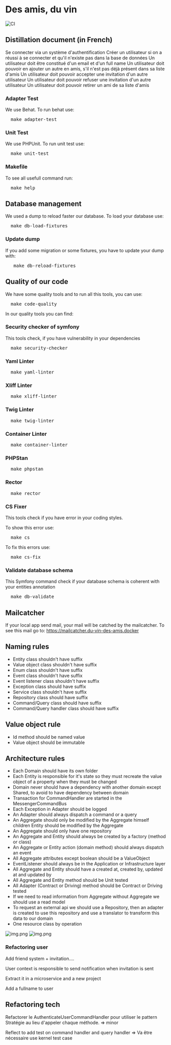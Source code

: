 # Des amis, du vin
![CI](https://github.com/tegbessou/skeleton/workflows/CI/badge.svg)
## Distillation document (in French)

Se connecter via un système d'authentification
Créer un utilisateur si on a réussi à se connecter et qu'il n'existe pas dans la base de données
Un utilisateur doit être constitué d'un email et d'un full name
Un utilisateur doit pouvoir en ajouter un autre en amis, s'il n'est pas déjà présent dans sa liste d'amis
Un utilisateur doit pouvoir accepter une invitation d'un autre utilisateur
Un utilisateur doit pouvoir refuser une invitation d'un autre utilisateur
Un utilisateur doit pouvoir retirer un ami de sa liste d'amis

### Adapter Test
We use Behat. To run behat use:
<pre>
  make adapter-test
</pre>

### Unit Test
We use PHPUnit. To run unit test use:
<pre>
  make unit-test
</pre>

### Makefile
To see all usefull command run:
<pre>
  make help
</pre>

## Database management
We used a dump to reload faster our database. To load your database use:
<pre>
  make db-load-fixtures
</pre>

### Update dump
If you add some migration or some fixtures, you have to update your dump with:
<pre>
   make db-reload-fixtures
</pre>

## Quality of our code
We have some quality tools and to run all this tools, you can use:
<pre>
  make code-quality
</pre>
In our quality tools you can find:

### Security checker of symfony
This tools check, if you have vulnerability in your dependencies
<pre>
  make security-checker
</pre>

### Yaml Linter
<pre>
  make yaml-linter
</pre>

### Xliff Linter
<pre>
  make xliff-linter
</pre>

### Twig Linter
<pre>
  make twig-linter
</pre>

### Container Linter
<pre>
  make container-linter
</pre>

### PHPStan
<pre>
  make phpstan
</pre>

### Rector
<pre>
  make rector
</pre>

### CS Fixer
This tools check if you have error in your coding styles.

To show this error use:
<pre>
  make cs
</pre>

To fix this errors use:
<pre>
  make cs-fix
</pre>

### Validate database schema
This Symfony command check if your database schema is coherent with your entities annotation
<pre>
  make db-validate
</pre>

## Mailcatcher
If your local app send mail, your mail will be catched by the mailcatcher.
To see this mail go to: https://mailcatcher.du-vin-des-amis.docker

## Naming rules
- Entity class shouldn't have suffix
- Value object class shouldn't have suffix
- Enum class shouldn't have suffix
- Event class shouldn't have suffix
- Event listener class shouldn't have suffix
- Exception class should have suffix
- Service class shouldn't have suffix
- Repository class should have suffix
- Command/Query class should have suffix
- Command/Query handler class should have suffix

## Value object rule
- Id method should be named value
- Value object should be immutable

## Architecture rules
- Each Domain should have its own folder
- Each Entity is responsible for it's state so they must recreate the value object of a property when they must be changed
- Domain never should have a dependency with another domain except Shared, to avoid to have dependency between domain
- Transaction for CommandHandler are started in the MessengerCommandBus
- Each Exception in Adapter should be logged
- An Adapter should always dispatch a command or a query
- An Aggregate should only be modified by the Aggregate himself children Entity should be modified by the Aggregate
- An Aggregate should only have one repository
- An Aggregate and Entity should always be created by a factory (method or class)
- An Aggregate or Entity action (domain method) should always dispatch an event
- All Aggregate attributes except boolean should be a ValueObject
- EventListener should always be in the Application or Infrastructure layer
- All Aggregate and Entity should have a created at, created by, updated at and updated by
- All Aggregate and Entity method should be Unit tested
- All Adapter (Contract or Driving) method should be Contract or Driving tested
- If we need to read information from Aggregate without Aggregate we should use a read model
- To request an external api we should use a Repository, then an adapter is created to use this repository and use a translator
to transform this data to our domain
- One resource class by operation

![img.png](resources/v1-domain.png)
![img.png](resources/v2-domain.png)

### Refactoring user

Add friend system + invitation....

User context is responsible to send notification when invitation is sent

Extract it in a microservice and a new project

Add a fullname to user

## Refactoring tech
Refactorer le AuthenticateUserCommandHandler pour utiliser le pattern Stratégie au lieu d'appeler chaque méthode. => minor

Reflect to add test on command handler and query handler => Va être nécessaire use kernel test case
